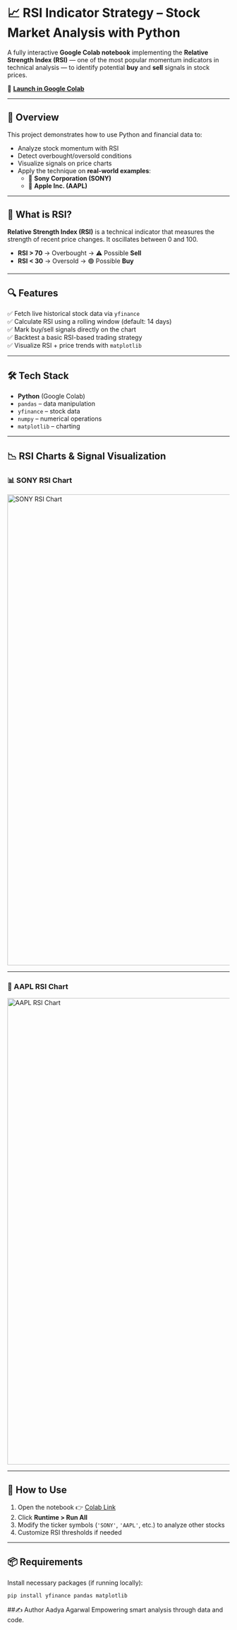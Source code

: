 # 📈 RSI Indicator Strategy – Stock Market Analysis with Python

A fully interactive **Google Colab notebook** implementing the **Relative Strength Index (RSI)** — one of the most popular momentum indicators in technical analysis — to identify potential **buy** and **sell** signals in stock prices.

🔗 **[Launch in Google Colab](https://colab.research.google.com/drive/1POsmL_2WxEuhu_6-PlEkRJjLC_c-ySeF#scrollTo=lmC5brMEUFO2)**

---

## 📌 Overview

This project demonstrates how to use Python and financial data to:

- Analyze stock momentum with RSI
- Detect overbought/oversold conditions
- Visualize signals on price charts
- Apply the technique on **real-world examples**:  
  - 🏢 **Sony Corporation (SONY)**
  - 🍏 **Apple Inc. (AAPL)**

---

## 🧠 What is RSI?

**Relative Strength Index (RSI)** is a technical indicator that measures the strength of recent price changes. It oscillates between 0 and 100.

- **RSI > 70** → Overbought → ⚠️ Possible **Sell**
- **RSI < 30** → Oversold → 🟢 Possible **Buy**

---

## 🔍 Features

✅ Fetch live historical stock data via `yfinance`  
✅ Calculate RSI using a rolling window (default: 14 days)  
✅ Mark buy/sell signals directly on the chart  
✅ Backtest a basic RSI-based trading strategy  
✅ Visualize RSI + price trends with `matplotlib`  

---

## 🛠️ Tech Stack

- **Python** (Google Colab)
- `pandas` – data manipulation  
- `yfinance` – stock data  
- `numpy` – numerical operations  
- `matplotlib` – charting

---

## 📉 RSI Charts & Signal Visualization

### 📊 SONY RSI Chart
<img width="1896" height="1066" alt="SONY RSI Chart" src="https://github.com/user-attachments/assets/af3b0ec3-e32c-460b-a5c8-620fd00fd9c8" />

---

### 🍏 AAPL RSI Chart
<img width="1840" height="1056" alt="AAPL RSI Chart" src="https://github.com/user-attachments/assets/a9f79a83-6c72-4e04-a69e-987c63468089" />

---

## 🚀 How to Use

1. Open the notebook 👉 [Colab Link](https://colab.research.google.com/drive/1POsmL_2WxEuhu_6-PlEkRJjLC_c-ySeF#scrollTo=lmC5brMEUFO2)
2. Click **Runtime > Run All**
3. Modify the ticker symbols (`'SONY'`, `'AAPL'`, etc.) to analyze other stocks
4. Customize RSI thresholds if needed

---

## 📦 Requirements

Install necessary packages (if running locally):

```bash
pip install yfinance pandas matplotlib
```

##✍️ Author
Aadya Agarwal
Empowering smart analysis through data and code.
